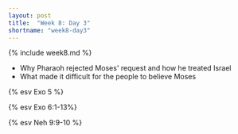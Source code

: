 ```yaml
---
layout: post
title:  "Week 8: Day 3"
shortname: "week8-day3"
---
```


{% include week8.md %}

* Why Pharaoh rejected Moses' request and how he treated Israel
* What made it difficult for the people to believe Moses

{% esv Exo 5 %}

{% esv Exo 6:1-13%}

{% esv Neh 9:9-10 %}
